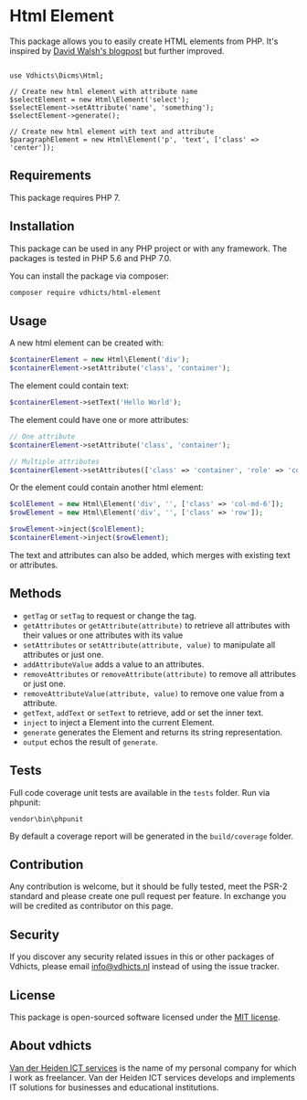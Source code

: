 # Html Element

This package allows you to easily create HTML elements from PHP. It's inspired by 
[David Walsh's blogpost](https://davidwalsh.name/create-html-elements-php-htmlelement-class) but further improved.

```$php

use Vdhicts\Dicms\Html;

// Create new html element with attribute name
$selectElement = new Html\Element('select');
$selectElement->setAttribute('name', 'something');
$selectElement->generate();

// Create new html element with text and attribute
$paragraphElement = new Html\Element('p', 'text', ['class' => 'center']);
```

## Requirements

This package requires PHP 7.

## Installation

This package can be used in any PHP project or with any framework. The packages is tested in PHP 5.6 and PHP 7.0.

You can install the package via composer:

``` bash
composer require vdhicts/html-element
```

## Usage

A new html element can be created with:

```php
$containerElement = new Html\Element('div');
$containerElement->setAttribute('class', 'container');
```

The element could contain text:

```php
$containerElement->setText('Hello World');
```

The element could have one or more attributes:

```php
// One attribute
$containerElement->setAttribute('class', 'container');

// Multiple attributes
$containerElement->setAttributes(['class' => 'container', 'role' => 'container']);
```

Or the element could contain another html element:

```php
$colElement = new Html\Element('div', '', ['class' => 'col-md-6']);
$rowElement = new Html\Element('div', '', ['class' => 'row']);

$rowElement->inject($colElement);
$containerElement->inject($rowElement);
```

The text and attributes can also be added, which merges with existing text or attributes.

## Methods

* `getTag` or `setTag` to request or change the tag.
* `getAttributes` or `getAttribute(attribute)` to retrieve all attributes with their values or one attributes with its 
value
* `setAttributes` or `setAttribute(attribute, value)` to manipulate all attributes or just one.
* `addAttributeValue` adds a value to an attributes.
* `removeAttributes` or `removeAttribute(attribute)` to remove all attributes or just one.
* `removeAttributeValue(attribute, value)` to remove one value from a attribute.
* `getText`, `addText` or `setText` to retrieve, add or set the inner text.
* `inject` to inject a Element into the current Element.
* `generate` generates the Element and returns its string representation.
* `output` echos the result of `generate`.

## Tests

Full code coverage unit tests are available in the `tests` folder. Run via phpunit:

`vendor\bin\phpunit`

By default a coverage report will be generated in the `build/coverage` folder.

## Contribution

Any contribution is welcome, but it should be fully tested, meet the PSR-2 standard and please create one pull request 
per feature. In exchange you will be credited as contributor on this page.

## Security

If you discover any security related issues in this or other packages of Vdhicts, please email info@vdhicts.nl instead
of using the issue tracker.

## License

This package is open-sourced software licensed under the [MIT license](http://opensource.org/licenses/MIT).

## About vdhicts

[Van der Heiden ICT services](https://www.vdhicts.nl) is the name of my personal company for which I work as
freelancer. Van der Heiden ICT services develops and implements IT solutions for businesses and educational
institutions.